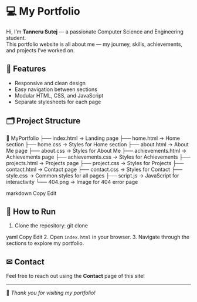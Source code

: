 # 💻 My Portfolio

Hi, I’m **Tanneru Sutej** — a passionate Computer Science and Engineering student.  
This portfolio website is all about me — my journey, skills, achievements, and projects I’ve worked on.

## 📌 Features

- Responsive and clean design  
- Easy navigation between sections  
- Modular HTML, CSS, and JavaScript  
- Separate stylesheets for each page  

## 🗂️ Project Structure

📁 MyPortfolio
├── index.html → Landing page
├── home.html → Home section
├── home.css → Styles for Home section
├── about.html → About Me page
├── about.css → Styles for About Me
├── achievements.html → Achievements page
├── achievements.css → Styles for Achievements
├── projects.html → Projects page
├── project.css → Styles for Projects
├── contact.html → Contact page
├── contact.css → Styles for Contact
├── style.css → Common styles for all pages
├── script.js → JavaScript for interactivity
└── 404.png → Image for 404 error page

markdown
Copy
Edit

## 🚀 How to Run

1. Clone the repository:
git clone <your-repo-link>

yaml
Copy
Edit
2. Open `index.html` in your browser.
3. Navigate through the sections to explore my portfolio.

## ✉ Contact

Feel free to reach out using the **Contact** page of this site!

---

🌟 *Thank you for visiting my portfolio!*
